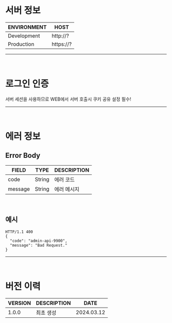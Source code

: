 # 서버 정보

| ENVIRONMENT | HOST                       |
|-------------|----------------------------|
| Development | http://?                   |
| Production  | https://?                  |

***

<br/>

# 로그인 인증

서버 세션을 사용하므로 WEB에서 서버 호출시 쿠키 공유 설정 필수!

***

<br/>

# 에러 정보

## Error Body

| FIELD   | TYPE   | DESCRIPTION |
|---------|--------|-------------|
| code    | String | 에러 코드     |
| message | String | 에러 메시지    |

<br/>

## 예시

```
HTTP/1.1 400
{
  "code": "admin-api-9900",
  "message": "Bad Request."
}
```

***

<br/>

# 버전 이력

| VERSION | DESCRIPTION                    | DATE       |
|---------|--------------------------------|------------|
| 1.0.0   | 최초 생성                        | 2024.03.12 |

<br/>
<br/>